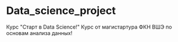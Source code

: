 # Data_science_project
Курс "Старт в Data Science!"
Курс от магистартура ФКН ВШЭ по основам анализа данных!
